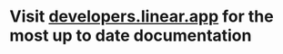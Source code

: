# Visit [developers.linear.app](https://developers.linear.app/docs/graphql/attachments) for the most up to date documentation
